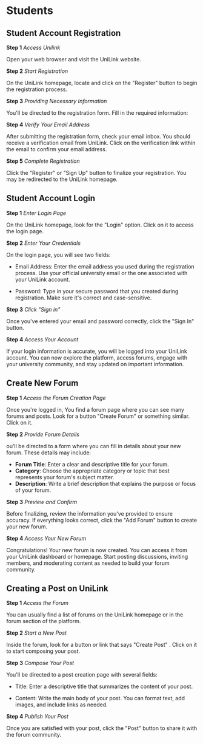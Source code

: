 # Students

## Student Account Registration

**Step 1** *Access Unilink*

Open your web browser and visit the UniLink website.

**Step 2** *Start Registration*

On the UniLink homepage, locate and click on the "Register" button to begin the registration process.



**Step 3** *Providing Necessary Information*

You'll be directed to the registration form. Fill in the required information:


**Step 4** *Verify Your Email Address*

After submitting the registration form, check your email inbox. You should receive a verification email from UniLink. Click on the verification link within the email to confirm your email address.

**Step 5** *Complete Registration*

Click the "Register" or "Sign Up" button to finalize your registration. You may be redirected to the UniLink homepage.

## Student Account Login

**Step 1** *Enter Login Page*

On the UniLink homepage, look for the "Login" option. Click on it to access the login page.



**Step 2** *Enter Your Credentials*

On the login page, you will see two fields:

* Email Address: Enter the email address you used during the registration process. Use your official university email or the one associated with your UniLink account.

* Password: Type in your secure password that you created during registration. Make sure it's correct and case-sensitive.

**Step 3** *Click "Sign in"*

Once you've entered your email and password correctly, click the "Sign In" button.

**Step 4** *Access Your Account*

If your login information is accurate, you will be logged into your UniLink account. You can now explore the platform, access forums, engage with your university community, and stay updated on important information.

## Create New Forum

**Step 1** *Access the Forum Creation Page*

Once you're logged in, You find a forum page where you can see many forums and posts. Look for a button "Create Forum" or something similar. Click on it.

**Step 2** *Provide Forum Details*

ou'll be directed to a form where you can fill in details about your new forum. These details may include:

* **Forum Title**: Enter a clear and descriptive title for your forum.
* **Category**: Choose the appropriate category or topic that best represents your forum's subject matter.
* **Description**: Write a brief description that explains the purpose or focus of your forum.


**Step 3** *Preview and Confirm*

Before finalizing, review the information you've provided to ensure accuracy. If everything looks correct, click the "Add Forum" button to create your new forum.


**Step 4** *Access Your New Forum*

Congratulations! Your new forum is now created. You can access it from your UniLink dashboard or homepage. Start posting discussions, inviting members, and moderating content as needed to build your forum community.


##  Creating a Post on UniLink

**Step 1** *Access the Forum*

You can usually find a list of forums on the UniLink homepage or in the forum section of the platform.


**Step 2** *Start a New Post*

Inside the forum, look for a button or link that says "Create Post" . Click on it to start composing your post.


**Step 3** *Compose Your Post*

You'll be directed to a post creation page with several fields:

* Title: Enter a descriptive title that summarizes the content of your post.

* Content: Write the main body of your post. You can format text, add images, and include links as needed.

**Step 4** *Publish Your Post*

Once you are satisfied with your post, click the "Post" button to share it with the forum community.

